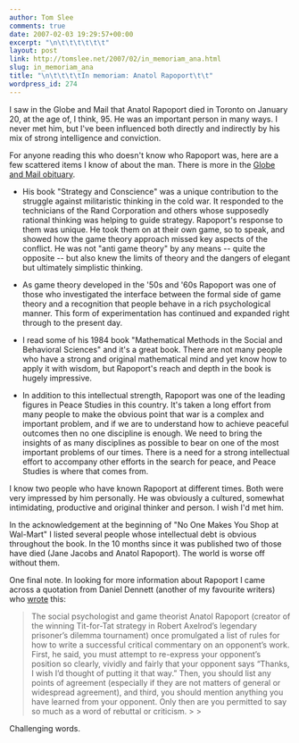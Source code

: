 ```yaml
---
author: Tom Slee
comments: true
date: 2007-02-03 19:29:57+00:00
excerpt: "\n\t\t\t\t\t\t"
layout: post
link: http://tomslee.net/2007/02/in_memoriam_ana.html
slug: in_memoriam_ana
title: "\n\t\t\t\tIn memoriam: Anatol Rapoport\t\t"
wordpress_id: 274
---
```



				

I saw in the Globe and Mail that Anatol Rapoport died in Toronto on January 20, at the age of, I think, 95. He was an important person in many ways. I never met him, but I've been influenced both directly and indirectly by his mix of strong intelligence and conviction.




For anyone reading this who doesn't know who Rapoport was, here are a few scattered items I know of about the man. There is more in the [Globe and Mail obituary](http://www.theglobeandmail.com/servlet/story/LAC.20070131.OBRAPO31/TPStory/?query=rapoport).




  * His book "Strategy and Conscience" was a unique contribution to the struggle against militaristic thinking in the cold war. It responded to the technicians of the Rand Corporation and others whose supposedly rational thinking was helping to guide strategy. Rapoport's response to them was unique. He took them on at their own game, so to speak, and showed how the game theory approach missed key aspects of the conflict. He was not "anti game theory" by any means -- quite the opposite -- but also knew the limits of theory and the dangers of elegant but ultimately simplistic thinking.


  * As game theory developed in the '50s and '60s Rapoport was one of those who investigated the interface between the formal side of game theory and a recognition that people behave in a rich psychological manner. This form of experimentation has continued and expanded right through to the present day.


  * I read some of his 1984 book "Mathematical Methods in the Social and Behavioral Sciences" and it's a great book. There are not many people who have a strong and original mathematical mind and yet know how to apply it with wisdom, but Rapoport's reach and depth in the book is hugely impressive.


  * In addition to this intellectual strength, Rapoport was one of the leading figures in Peace Studies in this country. It's taken a long effort from many people to make the obvious point that war is a complex and important problem, and if we are to understand how to achieve peaceful outcomes then no one discipline is enough. We need to bring the insights of as many disciplines as possible to bear on one of the most important problems of our times. There is a need for a strong intellectual effort to accompany other efforts in the search for peace, and Peace Studies is where that comes from.



I know two people who have known Rapoport at different times. Both were very impressed by him personally. He was obviously a cultured, somewhat intimidating, productive and original thinker and person. I wish I'd met him.  
  
In the acknowledgement at the beginning of "No One Makes You Shop at Wal-Mart" I listed several people whose intellectual debt is obvious throughout the book. In the 10 months since it was published two of those have died (Jane Jacobs and Anatol Rapoport). The world is worse off without them.




One final note. In looking for more information about Rapoport I came across a quotation from Daniel Dennett (another of my favourite writers) who [wrote](http://ase.tufts.edu/cogstud/papers/dawkinsreview.pdf) this:

<blockquote>The social psychologist and game theorist Anatol Rapoport (creator of the winning Tit-for-Tat strategy in Robert Axelrod’s legendary prisoner’s dilemma tournament) once promulgated a list of rules for how to write a successful critical commentary on an opponent’s work. First, he said, you must attempt to re-express your opponent’s position so clearly, vividly and fairly that your opponent says “Thanks, I wish I’d thought of putting it that way.” Then, you should list any points of agreement (especially if they are not matters of general or widespread agreement), and third, you should mention anything you have learned from your opponent. Only then are you permitted to say so much as a word of rebuttal or criticism.
> 
> </blockquote>

Challenging words.


		
